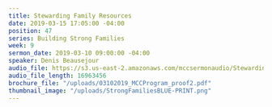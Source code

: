 ```yaml
---
title: Stewarding Family Resources
date: 2019-03-15 17:05:00 -04:00
position: 47
series: Building Strong Families
week: 9
sermon_date: 2019-03-10 09:00:00 -04:00
speaker: Denis Beausejour
audio_file: https://s3.us-east-2.amazonaws.com/mccsermonaudio/Stewarding+Family+Resources.lite.mp3
audio_file_length: 16963456
brochure_file: "/uploads/03102019_MCCProgram_proof2.pdf"
thumbnail_image: "/uploads/StrongFamiliesBLUE-PRINT.png"
---
```


